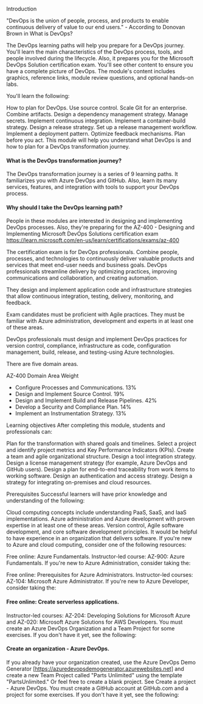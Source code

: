 Introduction

"DevOps is the union of people, process, and products to enable continuous delivery of value to our end users." - According to Donovan Brown in What is DevOps?

The DevOps learning paths will help you prepare for a DevOps journey. You'll learn the main characteristics of the DevOps process, tools, and people involved during the lifecycle. Also, it prepares you for the Microsoft DevOps Solution certification exam. You'll see other content to ensure you have a complete picture of DevOps. The module's content includes graphics, reference links, module review questions, and optional hands-on labs.

You'll learn the following:

How to plan for DevOps.
Use source control.
Scale Git for an enterprise.
Combine artifacts.
Design a dependency management strategy.
Manage secrets.
Implement continuous integration.
Implement a container-build strategy.
Design a release strategy.
Set up a release management workflow.
Implement a deployment pattern.
Optimize feedback mechanisms.
Plan before you act. This module will help you understand what DevOps is and how to plan for a DevOps transformation journey.

#### What is the DevOps transformation journey?

The DevOps transformation journey is a series of 9 learning paths. It familiarizes you with Azure DevOps and GitHub. Also, learn its many services, features, and integration with tools to support your DevOps process.

#### Why should I take the DevOps learning path?

People in these modules are interested in designing and implementing DevOps processes. Also, they're preparing for the AZ-400 - Designing and Implementing Microsoft DevOps Solutions certification exam https://learn.microsoft.com/en-us/learn/certifications/exams/az-400 

The certification exam is for DevOps professionals. Combine people, processes, and technologies to continuously deliver valuable products and services that meet end-user needs and business goals. DevOps professionals streamline delivery by optimizing practices, improving communications and collaboration, and creating automation.

They design and implement application code and infrastructure strategies that allow continuous integration, testing, delivery, monitoring, and feedback.

Exam candidates must be proficient with Agile practices. They must be familiar with Azure administration, development and experts in at least one of these areas.

DevOps professionals must design and implement DevOps practices for version control, compliance, infrastructure as code, configuration management, build, release, and testing-using Azure technologies.

There are five domain areas.

AZ-400 Domain Area	Weight
- Configure Processes and Communications.	13%
- Design and Implement Source Control.	19%
- Design and Implement Build and Release Pipelines.	42%
- Develop a Security and Compliance Plan.	14%
- Implement an Instrumentation Strategy.	13%


Learning objectives
After completing this module, students and professionals can:

  Plan for the transformation with shared goals and timelines.
  Select a project and identify project metrics and Key Performance Indicators (KPIs).
  Create a team and agile organizational structure.
  Design a tool integration strategy.
  Design a license management strategy (for example, Azure DevOps and GitHub users).
  Design a plan for end-to-end traceability from work items to working software.
  Design an authentication and access strategy.
  Design a strategy for integrating on-premises and cloud resources.


Prerequisites
Successful learners will have prior knowledge and understanding of the following:

Cloud computing concepts include understanding PaaS, SaaS, and IaaS implementations.
Azure administration and Azure development with proven expertise in at least one of these areas.
Version control, Agile software development, and core software development principles. It would be helpful to have experience in an organization that delivers software.
If you're new to Azure and cloud computing, consider one of the following resources:

Free online: Azure Fundamentals.
Instructor-led course: AZ-900: Azure Fundamentals.
If you're new to Azure Administration, consider taking the:

Free online: Prerequisites for Azure Administrators.
Instructor-led courses: AZ-104: Microsoft Azure Administrator.
If you're new to Azure Developer, consider taking the:

#### Free online: Create serverless applications.
Instructor-led courses: AZ-204: Developing Solutions for Microsoft Azure and AZ-020: Microsoft Azure Solutions for AWS Developers.
You must create an Azure DevOps Organization and a Team Project for some exercises. If you don't have it yet, see the following:

#### Create an organization - Azure DevOps.
If you already have your organization created, use the Azure DevOps Demo Generator [https://azuredevopsdemogenerator.azurewebsites.net] and create a new Team Project called "Parts Unlimited" using the template "PartsUnlimited." Or feel free to create a blank project. See Create a project - Azure DevOps.
You must create a GitHub account at GitHub.com and a project for some exercises. If you don't have it yet, see the following:

